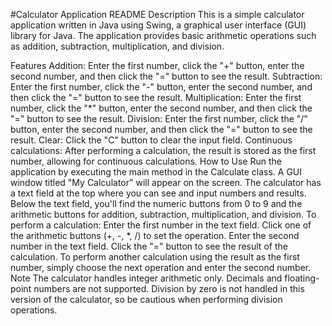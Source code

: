 #Calculator Application README
Description
This is a simple calculator application written in Java using Swing, a graphical user interface (GUI) library for Java. The application provides basic arithmetic operations such as addition, subtraction, multiplication, and division.

Features
Addition: Enter the first number, click the "+" button, enter the second number, and then click the "=" button to see the result.
Subtraction: Enter the first number, click the "-" button, enter the second number, and then click the "=" button to see the result.
Multiplication: Enter the first number, click the "*" button, enter the second number, and then click the "=" button to see the result.
Division: Enter the first number, click the "/" button, enter the second number, and then click the "=" button to see the result.
Clear: Click the "C" button to clear the input field.
Continuous calculations: After performing a calculation, the result is stored as the first number, allowing for continuous calculations.
How to Use
Run the application by executing the main method in the Calculate class.
A GUI window titled "My Calculator" will appear on the screen.
The calculator has a text field at the top where you can see and input numbers and results.
Below the text field, you'll find the numeric buttons from 0 to 9 and the arithmetic buttons for addition, subtraction, multiplication, and division.
To perform a calculation:
Enter the first number in the text field.
Click one of the arithmetic buttons (+, -, *, /) to set the operation.
Enter the second number in the text field.
Click the "=" button to see the result of the calculation.
To perform another calculation using the result as the first number, simply choose the next operation and enter the second number.
Note
The calculator handles integer arithmetic only. Decimals and floating-point numbers are not supported.
Division by zero is not handled in this version of the calculator, so be cautious when performing division operations.
